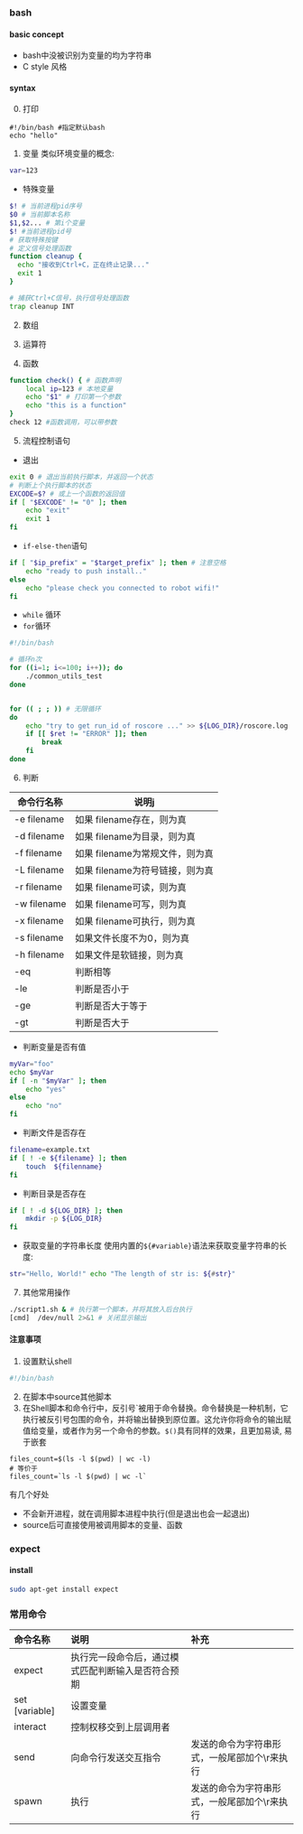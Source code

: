 ### bash
#### basic concept
- bash中没被识别为变量的均为字符串
- C style 风格
#### syntax
0. 打印
```
#!/bin/bash #指定默认bash
echo "hello"
```
1. 变量
类似环境变量的概念:
```bash
var=123
```
- 特殊变量
```bash
$! # 当前进程pid序号
$0 # 当前脚本名称
$1,$2... # 第i个变量
$! #当前进程pid号
# 获取特殊按键
# 定义信号处理函数
function cleanup {
  echo "接收到Ctrl+C，正在终止记录..."
  exit 1
}

# 捕获Ctrl+C信号，执行信号处理函数
trap cleanup INT
```

2. 数组

3. 运算符
4. 函数
```bash
function check() { # 函数声明
	local ip=123 # 本地变量
	echo "$1" # 打印第一个参数
	echo "this is a function"
}
check 12 #函数调用，可以带参数
```

5. 流程控制语句
- 退出
```bash
exit 0 # 退出当前执行脚本，并返回一个状态
# 判断上个执行脚本的状态
EXCODE=$? # 或上一个函数的返回值
if [ "$EXCODE" != "0" ]; then
    echo "exit"
    exit 1
fi
```
- `if-else-then`语句
```bash
if [ "$ip_prefix" = "$target_prefix" ]; then # 注意空格
    echo "ready to push install.."
else
    echo "please check you connected to robot wifi!"
fi
```
- `while` 循环
- `for`循环
```bash
#!/bin/bash

# 循环n次
for ((i=1; i<=100; i++)); do
    ./common_utils_test
done


for (( ; ; )) # 无限循环
do
	echo "try to get run_id of roscore ..." >> ${LOG_DIR}/roscore.log
	if [[ $ret != "ERROR" ]]; then
		break
	fi
done
```
6. 判断

| 命令行名称 | 说明j |
| ---- | ---- |
| -e filename | 如果 filename存在，则为真 |
| -d filename | 如果 filename为目录，则为真 |
| -f filename | 如果 filename为常规文件，则为真 |
| -L filename | 如果 filename为符号链接，则为真 |
| -r filename | 如果 filename可读，则为真 |
| -w filename | 如果 filename可写，则为真 |
| -x filename | 如果 filename可执行，则为真 |
| -s filename | 如果文件长度不为0，则为真 |
| -h filename | 如果文件是软链接，则为真 |
| -eq | 判断相等 |
| -le | 判断是否小于 |
| -ge | 判断是否大于等于 |
| -gt | 判断是否大于 |
- 判断变量是否有值
```bash
myVar="foo"
echo $myVar
if [ -n "$myVar" ]; then
	echo "yes"
else
	echo "no"
fi
```
- 判断文件是否存在
```bash
filename=example.txt
if [ ! -e ${filename} ]; then
	touch  ${filenname}
fi

```
- 判断目录是否存在
```bash
if [ ! -d ${LOG_DIR} ]; then
	mkdir -p ${LOG_DIR}
fi
```
- 获取变量的字符串长度
使用内置的`${#variable}`语法来获取变量字符串的长度:
```bash
str="Hello, World!" echo "The length of str is: ${#str}"
```
7. 其他常用操作
```bash
./script1.sh & # 执行第一个脚本，并将其放入后台执行
[cmd]  /dev/null 2>&1 # 关闭显示输出
```

#### 注意事项
1. 设置默认shell
```bash
#!/bin/bash
```
2. 在脚本中source其他脚本
3.   在Shell脚本和命令行中，反引号\`被用于命令替换。命令替换是一种机制，它执行被反引号包围的命令，并将输出替换到原位置。这允许你将命令的输出赋值给变量，或者作为另一个命令的参数。`$()`具有同样的效果，且更加易读, 易于嵌套
```
files_count=$(ls -l $(pwd) | wc -l)
# 等价于
files_count=`ls -l $(pwd) | wc -l`
```
有几个好处
- 不会新开进程，就在调用脚本进程中执行(但是退出也会一起退出)
- source后可直接使用被调用脚本的变量、函数

### expect
#### install
```bash
sudo apt-get install expect
```
### 常用命令

|命令名称| 说明| 补充|
|:---|:---|:---|
|expect| 执行完一段命令后，通过模式匹配判断输入是否符合预期| |
|set [variable]| 设置变量 | |
|interact | 控制权移交到上层调用者 | |
|send | 向命令行发送交互指令 | 发送的命令为字符串形式，一般尾部加个\r来执行 |
|spawn | 执行 | 发送的命令为字符串形式，一般尾部加个\r来执行 |